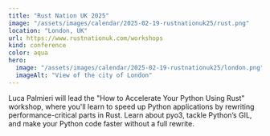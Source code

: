```yaml
---
title: "Rust Nation UK 2025"
image: "/assets/images/calendar/2025-02-19-rustnationuk25/rust.png"
location: "London, UK"
url: https://www.rustnationuk.com/workshops
kind: conference
color: aqua
hero:
  image: "/assets/images/calendar/2025-02-19-rustnationuk25/london.png"
  imageAlt: "View of the city of London"
---
```


Luca Palmieri will lead the "How to Accelerate Your Python Using Rust" workshop, where you'll learn to speed up Python applications by rewriting performance-critical parts in Rust. Learn about pyo3, tackle Python’s GIL, and make your Python code faster without a full rewrite.
